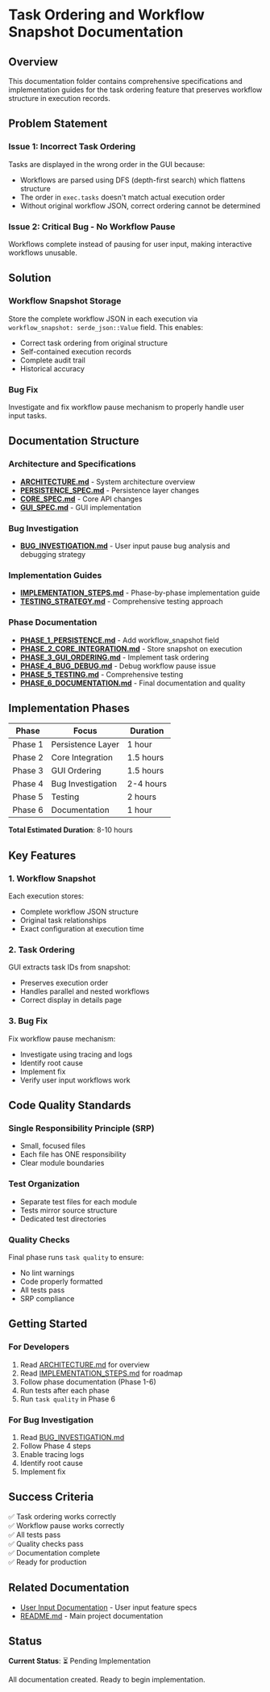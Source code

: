 # Task Ordering and Workflow Snapshot Documentation

## Overview

This documentation folder contains comprehensive specifications and implementation guides for the task ordering feature that preserves workflow structure in execution records.

## Problem Statement

### Issue 1: Incorrect Task Ordering

Tasks are displayed in the wrong order in the GUI because:
- Workflows are parsed using DFS (depth-first search) which flattens structure
- The order in `exec.tasks` doesn't match actual execution order
- Without original workflow JSON, correct ordering cannot be determined

### Issue 2: Critical Bug - No Workflow Pause

Workflows complete instead of pausing for user input, making interactive workflows unusable.

## Solution

### Workflow Snapshot Storage

Store the complete workflow JSON in each execution via `workflow_snapshot: serde_json::Value` field. This enables:
- Correct task ordering from original structure
- Self-contained execution records
- Complete audit trail
- Historical accuracy

### Bug Fix

Investigate and fix workflow pause mechanism to properly handle user input tasks.

## Documentation Structure

### Architecture and Specifications

- **[ARCHITECTURE.md](ARCHITECTURE.md)** - System architecture overview
- **[PERSISTENCE_SPEC.md](PERSISTENCE_SPEC.md)** - Persistence layer changes
- **[CORE_SPEC.md](CORE_SPEC.md)** - Core API changes
- **[GUI_SPEC.md](GUI_SPEC.md)** - GUI implementation

### Bug Investigation

- **[BUG_INVESTIGATION.md](BUG_INVESTIGATION.md)** - User input pause bug analysis and debugging strategy

### Implementation Guides

- **[IMPLEMENTATION_STEPS.md](IMPLEMENTATION_STEPS.md)** - Phase-by-phase implementation guide
- **[TESTING_STRATEGY.md](TESTING_STRATEGY.md)** - Comprehensive testing approach

### Phase Documentation

- **[PHASE_1_PERSISTENCE.md](PHASE_1_PERSISTENCE.md)** - Add workflow_snapshot field
- **[PHASE_2_CORE_INTEGRATION.md](PHASE_2_CORE_INTEGRATION.md)** - Store snapshot on execution
- **[PHASE_3_GUI_ORDERING.md](PHASE_3_GUI_ORDERING.md)** - Implement task ordering
- **[PHASE_4_BUG_DEBUG.md](PHASE_4_BUG_DEBUG.md)** - Debug workflow pause issue
- **[PHASE_5_TESTING.md](PHASE_5_TESTING.md)** - Comprehensive testing
- **[PHASE_6_DOCUMENTATION.md](PHASE_6_DOCUMENTATION.md)** - Final documentation and quality

## Implementation Phases

| Phase | Focus | Duration |
|-------|-------|----------|
| Phase 1 | Persistence Layer | 1 hour |
| Phase 2 | Core Integration | 1.5 hours |
| Phase 3 | GUI Ordering | 1.5 hours |
| Phase 4 | Bug Investigation | 2-4 hours |
| Phase 5 | Testing | 2 hours |
| Phase 6 | Documentation | 1 hour |

**Total Estimated Duration**: 8-10 hours

## Key Features

### 1. Workflow Snapshot

Each execution stores:
- Complete workflow JSON structure
- Original task relationships
- Exact configuration at execution time

### 2. Task Ordering

GUI extracts task IDs from snapshot:
- Preserves execution order
- Handles parallel and nested workflows
- Correct display in details page

### 3. Bug Fix

Fix workflow pause mechanism:
- Investigate using tracing and logs
- Identify root cause
- Implement fix
- Verify user input workflows work

## Code Quality Standards

### Single Responsibility Principle (SRP)

- Small, focused files
- Each file has ONE responsibility
- Clear module boundaries

### Test Organization

- Separate test files for each module
- Tests mirror source structure
- Dedicated test directories

### Quality Checks

Final phase runs `task quality` to ensure:
- No lint warnings
- Code properly formatted
- All tests pass
- SRP compliance

## Getting Started

### For Developers

1. Read [ARCHITECTURE.md](ARCHITECTURE.md) for overview
2. Read [IMPLEMENTATION_STEPS.md](IMPLEMENTATION_STEPS.md) for roadmap
3. Follow phase documentation (Phase 1-6)
4. Run tests after each phase
5. Run `task quality` in Phase 6

### For Bug Investigation

1. Read [BUG_INVESTIGATION.md](BUG_INVESTIGATION.md)
2. Follow Phase 4 steps
3. Enable tracing logs
4. Identify root cause
5. Implement fix

## Success Criteria

✅ Task ordering works correctly  
✅ Workflow pause works correctly  
✅ All tests pass  
✅ Quality checks pass  
✅ Documentation complete  
✅ Ready for production  

## Related Documentation

- [User Input Documentation](../user-input/) - User input feature specs
- [README.md](../../README.md) - Main project documentation

## Status

**Current Status**: ⏳ Pending Implementation

All documentation created. Ready to begin implementation.

